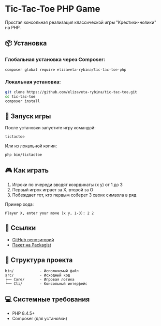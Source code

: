 # Tic-Tac-Toe PHP Game

Простая консольная реализация классической игры "Крестики-нолики" на PHP.

## 📦 Установка

### Глобальная установка через Composer:

```bash
composer global require elizaveta-rybina/tic-tac-toe-php
```

### Локальная установка:

```bash
git clone https://github.com/elizaveta-rybina/tic-tac-toe.git
cd tic-tac-toe
composer install
```

## 🚀 Запуск игры

После установки запустите игру командой:

```bash
tictactoe
```

Или из локальной копии:

```bash
php bin/tictactoe
```

## 🎮 Как играть

1. Игроки по очереди вводят координаты (x y) от 1 до 3
2. Первый игрок играет за X, второй за O
3. Побеждает тот, кто первым соберет 3 своих символа в ряд

Пример хода:

```
Player X, enter your move (x y, 1-3): 2 2
```

## 🔗 Ссылки

- [GitHub репозиторий](https://github.com/elizaveta-rybina/tic-tac-toe)
- [Пакет на Packagist](https://packagist.org/packages/elizaveta-rybina/tic-tac-toe-php)

## 📂 Структура проекта

```
bin/            - Исполняемый файл
src/            - Исходный код
├── Core/       - Игровая логика
└── Cli/        - Консольный интерфейс
```

## 💻 Системные требования

- PHP 8.4.5+
- Composer (для установки)

